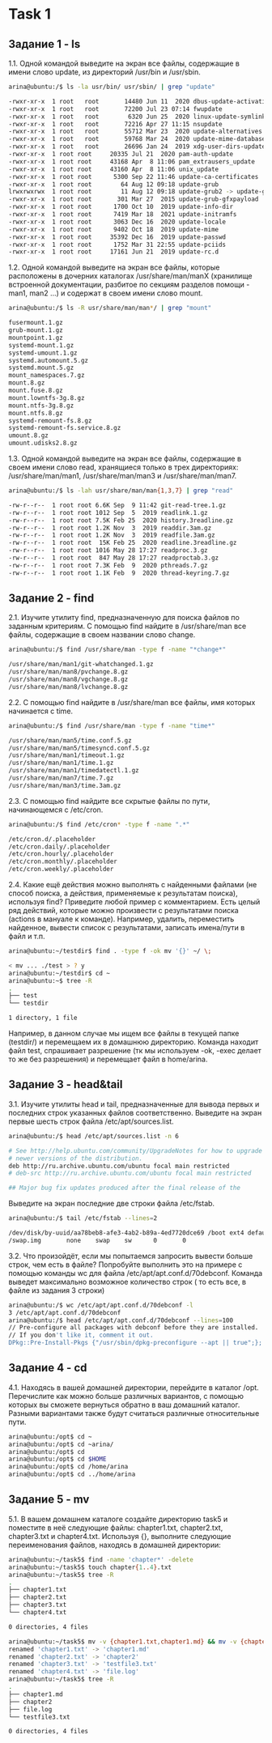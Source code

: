 # Task 1
## Задание 1 - ls
1.1. Одной командой выведите на экран все файлы, содержащие в имени слово update, из директорий /usr/bin и /usr/sbin.
```bash
arina@ubuntu:/$ ls -la usr/bin/ usr/sbin/ | grep "update"

-rwxr-xr-x  1 root   root       14480 Jun 11  2020 dbus-update-activation-environment
-rwxr-xr-x  1 root   root       72200 Jul 23 07:14 fwupdate
-rwxr-xr-x  1 root   root        6320 Jun 25  2020 linux-update-symlinks
-rwxr-xr-x  1 root   root       72216 Apr 27 11:15 nsupdate
-rwxr-xr-x  1 root   root       55712 Mar 23  2020 update-alternatives
-rwxr-xr-x  1 root   root       59768 Mar 24  2020 update-mime-database
-rwxr-xr-x  1 root   root       26696 Jan 24  2019 xdg-user-dirs-update
-rwxr-xr-x  1 root root     20335 Jul 21  2020 pam-auth-update
-rwxr-xr-x  1 root root     43168 Apr  8 11:06 pam_extrausers_update
-rwxr-xr-x  1 root root     43160 Apr  8 11:06 unix_update
-rwxr-xr-x  1 root root      5300 Sep 22 11:46 update-ca-certificates
-rwxr-xr-x  1 root root        64 Aug 12 09:18 update-grub
lrwxrwxrwx  1 root root        11 Aug 12 09:18 update-grub2 -> update-grub
-rwxr-xr-x  1 root root       301 Mar 27  2015 update-grub-gfxpayload
-rwxr-xr-x  1 root root      1700 Oct 10  2019 update-info-dir
-rwxr-xr-x  1 root root      7419 Mar 18  2021 update-initramfs
-rwxr-xr-x  1 root root      3063 Dec 16  2020 update-locale
-rwxr-xr-x  1 root root      9402 Oct 18  2019 update-mime
-rwxr-xr-x  1 root root     35392 Dec 16  2019 update-passwd
-rwxr-xr-x  1 root root      1752 Mar 31 22:55 update-pciids
-rwxr-xr-x  1 root root     17161 Jun 21  2019 update-rc.d
```
1.2. Одной командой выведите на экран все файлы, которые расположены в дочерних каталогах /usr/share/man/manX (хранилище встроенной документации, разбитое по секциям разделов помощи - man1, man2 ...) и содержат в своем имени слово mount.
```bash
arina@ubuntu:/$ ls -R usr/share/man/man*/ | grep "mount"

fusermount.1.gz
grub-mount.1.gz
mountpoint.1.gz
systemd-mount.1.gz
systemd-umount.1.gz
systemd.automount.5.gz
systemd.mount.5.gz
mount_namespaces.7.gz
mount.8.gz
mount.fuse.8.gz
mount.lowntfs-3g.8.gz
mount.ntfs-3g.8.gz
mount.ntfs.8.gz
systemd-remount-fs.8.gz
systemd-remount-fs.service.8.gz
umount.8.gz
umount.udisks2.8.gz
```
1.3. Одной командой выведите на экран все файлы, содержащие в своем имени слово read, хранящиеся только в трех директориях: /usr/share/man/man1, /usr/share/man/man3 и /usr/share/man/man7.
```bash
arina@ubuntu:/$ ls -lah usr/share/man/man{1,3,7} | grep "read"

-rw-r--r--  1 root root 6.6K Sep  9 11:42 git-read-tree.1.gz
-rw-r--r--  1 root root 1012 Sep  5  2019 readlink.1.gz
-rw-r--r--  1 root root 7.5K Feb 25  2020 history.3readline.gz
-rw-r--r--  1 root root 1.2K Nov  3  2019 readdir.3am.gz
-rw-r--r--  1 root root 1.2K Nov  3  2019 readfile.3am.gz
-rw-r--r--  1 root root  15K Feb 25  2020 readline.3readline.gz
-rw-r--r--  1 root root 1016 May 28 17:27 readproc.3.gz
-rw-r--r--  1 root root  847 May 28 17:27 readproctab.3.gz
-rw-r--r--  1 root root 7.3K Feb  9  2020 pthreads.7.gz
-rw-r--r--  1 root root 1.1K Feb  9  2020 thread-keyring.7.gz
```
## Задание 2 - find
2.1. Изучите утилиту find, предназначенную для поиска файлов по заданным критериям. С помощью find найдите в /usr/share/man все файлы, содержащие в своем названии слово change.
```bash
arina@ubuntu:/$ find /usr/share/man -type f -name "*change*"

/usr/share/man/man1/git-whatchanged.1.gz
/usr/share/man/man8/pvchange.8.gz
/usr/share/man/man8/vgchange.8.gz
/usr/share/man/man8/lvchange.8.gz
```
 
2.2. С помощью find найдите в /usr/share/man все файлы, имя которых начинается с time.
```bash
arina@ubuntu:/$ find /usr/share/man -type f -name "time*"

/usr/share/man/man5/time.conf.5.gz
/usr/share/man/man5/timesyncd.conf.5.gz
/usr/share/man/man1/timeout.1.gz
/usr/share/man/man1/time.1.gz
/usr/share/man/man1/timedatectl.1.gz
/usr/share/man/man7/time.7.gz
/usr/share/man/man3/time.3am.gz
```
2.3. С помощью find найдите все скрытые файлы по пути, начинающемся с /etc/cron.
```bash
arina@ubuntu:/$ find /etc/cron* -type f -name ".*"

/etc/cron.d/.placeholder
/etc/cron.daily/.placeholder
/etc/cron.hourly/.placeholder
/etc/cron.monthly/.placeholder
/etc/cron.weekly/.placeholder
```
2.4. Какие ещё действия можно выполнять с найденными файлами (не способ поиска, а действия, применяемые к результатам поиска), используя find? Приведите любой пример с комментарием.
Есть целый ряд действий, которые можно произвести с результатами поиска (actions в мануале к команде). Например, удалить, переместить найденное, вывести список с результатами, записать имена/пути в файл и т.п.
```bash
arina@ubuntu:~/testdir$ find . -type f -ok mv '{}' ~/ \;

< mv ... ./test > ? y
arina@ubuntu:~/testdir$ cd ~
arina@ubuntu:~$ tree -R
.
├── test
└── testdir

1 directory, 1 file
```
Например, в данном случае мы ищем все файлы в текущей папке (testdir/) и перемещаем их в домашнюю директорию. Команда находит файл test, спрашивает разрешение (тк мы используем -ok, -exec делает то же без разрешения) и перемещает файл в home/arina.
 
## Задание 3 - head&tail
3.1. Изучите утилиты head и tail, предназначенные для вывода первых и последних строк указанных файлов соответственно. Выведите на экран первые шесть строк файла /etc/apt/sources.list. 
```bash
arina@ubuntu:/$ head /etc/apt/sources.list -n 6

# See http://help.ubuntu.com/community/UpgradeNotes for how to upgrade to
# newer versions of the distribution.
deb http://ru.archive.ubuntu.com/ubuntu focal main restricted
# deb-src http://ru.archive.ubuntu.com/ubuntu focal main restricted

## Major bug fix updates produced after the final release of the
```
Выведите на экран последние две строки файла /etc/fstab.
```bash
arina@ubuntu:/$ tail /etc/fstab --lines=2

/dev/disk/by-uuid/aa78beb8-afe3-4ab2-b89a-4ed7720dce69 /boot ext4 defaults 0 1
/swap.img       none    swap    sw      0       0
```
3.2. Что произойдёт, если мы попытаемся запросить вывести больше строк, чем есть в файле? Попробуйте выполнить это на примере с помощью команды wc для файла /etc/apt/apt.conf.d/70debconf.
Команда выведет максимально возможное количество строк ( то есть все, в файле из задания 3 строки)
```bash
arina@ubuntu:/$ wc /etc/apt/apt.conf.d/70debconf -l
3 /etc/apt/apt.conf.d/70debconf
arina@ubuntu:/$ head /etc/apt/apt.conf.d/70debconf --lines=100
// Pre-configure all packages with debconf before they are installed.
// If you don't like it, comment it out.
DPkg::Pre-Install-Pkgs {"/usr/sbin/dpkg-preconfigure --apt || true";};
```
## Задание 4 - cd
4.1. Находясь в вашей домашней директории, перейдите в каталог /opt. Перечислите как можно больше различных вариантов, с помощью которых вы сможете вернуться обратно в ваш домашний каталог. Разными вариантами также будут считаться различные относительные пути.
```bash
arina@ubuntu:/opt$ cd ~
arina@ubuntu:/opt$ cd ~arina/
arina@ubuntu:/opt$ cd
arina@ubuntu:/opt$ cd $HOME
arina@ubuntu:/opt$ cd /home/arina
arina@ubuntu:/opt$ cd ../home/arina
```
## Задание 5 - mv
5.1. В вашем домашнем каталоге создайте директорию task5 и поместите в неё следующие файлы: chapter1.txt, chapter2.txt, chapter3.txt и chapter4.txt. Используя {}, выполните следующие переименования файлов, находясь в домашней директории:
```bash
arina@ubuntu:~/task5$ find -name 'chapter*' -delete
arina@ubuntu:~/task5$ touch chapter{1..4}.txt
arina@ubuntu:~/task5$ tree -R
.
├── chapter1.txt
├── chapter2.txt
├── chapter3.txt
└── chapter4.txt

0 directories, 4 files

arina@ubuntu:~/task5$ mv -v {chapter1.txt,chapter1.md} && mv -v {chapter2.txt,chapter2} && mv -v {chapter3.txt,testfile3.txt} && mv -v {chapter4.txt,file.log}
renamed 'chapter1.txt' -> 'chapter1.md'
renamed 'chapter2.txt' -> 'chapter2'
renamed 'chapter3.txt' -> 'testfile3.txt'
renamed 'chapter4.txt' -> 'file.log'
arina@ubuntu:~/task5$ tree -R
.
├── chapter1.md
├── chapter2
├── file.log
└── testfile3.txt

0 directories, 4 files
```
